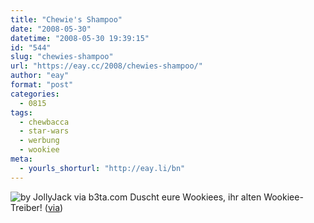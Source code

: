 ```yaml
---
title: "Chewie's Shampoo"
date: "2008-05-30"
datetime: "2008-05-30 19:39:15"
id: "544"
slug: "chewies-shampoo"
url: "https://eay.cc/2008/chewies-shampoo/"
author: "eay"
format: "post"
categories:
  - 0815
tags:
  - chewbacca
  - star-wars
  - werbung
  - wookiee
meta:
  - yourls_shorturl: "http://eay.li/bn"
---
```


![](/uploads/2008/wookieeshampoo.jpg "by JollyJack via b3ta.com") Duscht eure Wookiees, ihr alten Wookiee-Treiber! ([via](http://www.b3ta.com/board/8421739))
